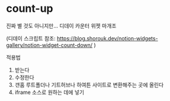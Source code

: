 
# count-up

진짜 별 것도 아니지만... 디데이 카운터 위젯 마개조

(디데이 스크립트 참조: https://blog.shorouk.dev/notion-widgets-gallery/notion-widget-count-down/ )

적용법

1. 받는다
2. 수정한다
3. 갠홈 루트폴더나 기트허브나 하여튼 사이트로 변환해주는 곳에 올린다
4. iframe 소스로 원하는 데에 넣기


